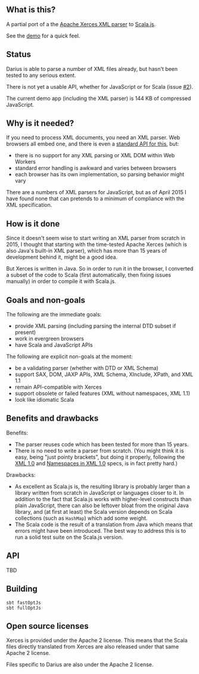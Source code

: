 ## What is this?

A partial port of a the [Apache Xerces XML parser][xerces] to [Scala.js][scalajs].

See the [demo][demo] for a quick feel.

## Status

Darius is able to parse a number of XML files already, but hasn't been tested to any serious extent.

There is not yet a usable API, whether for JavaScript or for Scala (issue [#2][issue2]).

The current demo app (including the XML parser) is 144 KB of compressed JavaScript.

## Why is it needed?

If you need to process XML documents, you need an XML parser. Web browsers all embed one, and there is even a [standard
API for this][domparser], but:
 
- there is no support for any XML parsing or XML DOM within Web Workers
- standard error handling is awkward and varies between browsers
- each browser has its own implementation, so parsing behavior might vary
  
There are a numbers of XML parsers for JavaScript, but as of April 2015 I have found none that can pretends to a minimum
of compliance with the XML specification.

## How is it done

Since it doesn't seem wise to start writing an XML parser from scratch in 2015, I thought that starting with the
time-tested Apache Xerces (which is also Java's built-in XML parser), which has more than 15 years of development behind
it, might be a good idea.

But Xerces is written in Java. So in order to run it in the browser, I converted a subset of the code to Scala (first
automatically, then fixing issues manually) in order to compile it with Scala.js.

## Goals and non-goals

The following are the immediate goals:

- provide XML parsing (including parsing the internal DTD subset if present)
- work in evergreen browsers
- have Scala and JavaScript APIs 

The following are explicit non-goals at the moment:

- be a validating parser (whether with DTD or XML Schema)
- support SAX, DOM, JAXP APIs, XML Schema, XInclude, XPath, and XML 1.1
- remain API-compatible with Xerces
- support obsolete or failed features (XML without namespaces, XML 1.1)
- look like idiomatic Scala

## Benefits and drawbacks

Benefits:

- The parser reuses code which has been tested for more than 15 years.
- There is no need to write a parser from scratch. (You might think it is easy, being "just pointy brackets", but
  doing it properly, following the [XML 1.0][xml10] and [Namespaces in XML 1.0][xmlns10] specs, is in fact pretty hard.)

Drawbacks:

- As excellent as Scala.js is, the resulting library is probably larger than a library written from scratch in
  JavaScript or languages closer to it. In addition to the fact that Scala.js works with higher-level constructs than
  plain JavaScript, there can also be leftover bloat from the original Java library, and (at first at least) the Scala
  version depends on Scala collections (such as `HashMap`) which add some weight.
- The Scala code is the result of a translation from Java which means that errors might have been introduced. The best
  way to address this is to run a solid test suite on the Scala.js version.

## API

TBD

## Building

```
sbt fastOptJs
sbt fullOptJs
```

## Open source licenses

Xerces is provided under the Apache 2 license. This means that the Scala files directly translated from Xerces are also
released under that same Apache 2 license.

Files specific to Darius are also under the Apache 2 license. 

[xerces]: https://xerces.apache.org/xerces2-j/

[scalajs]: http://www.scala-js.org/

[demo]: http://ebruchez.github.io/darius.js/

[issue2]: https://github.com/ebruchez/darius.js/issues/2

[domparser]: https://developer.mozilla.org/en-US/docs/Web/API/DOMParser

[xml10]: http://www.w3.org/TR/REC-xml/

[xmlns10]: http://www.w3.org/TR/REC-xml-names/
